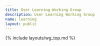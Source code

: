 ```yaml
---
title: User Learning Working Group
description: User Learning Working Group
name: learning
layout: public
---
```


{% include layouts/wg_top.md %}
